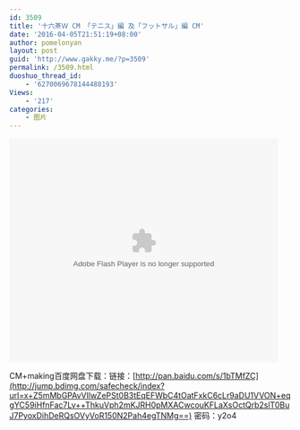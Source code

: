 ```yaml
---
id: 3509
title: '十六茶Ｗ CM 「テニス」編 及「フットサル」編 CM'
date: '2016-04-05T21:51:19+08:00'
author: pomelonyan
layout: post
guid: 'http://www.gakky.me/?p=3509'
permalink: /3509.html
duoshuo_thread_id:
    - '6270069678144488193'
Views:
    - '217'
categories:
    - 图片
---
```


<embed align="middle" height="400" src="http://player.youku.com/player.php/sid/XMTUyMzk0OTg2OA==/v.swf" type="application/x-shockwave-flash" width="480"></embed>

CM+making百度网盘下载：链接：[http://pan.baidu.com/s/1bTMfZC](http://jump.bdimg.com/safecheck/index?url=x+Z5mMbGPAvVIlwZePSt0B3tEqEFWbC4tOatFxkC6cLr9aDU1VVON+eqgYC59iHfnFac7Lv++ThkuVph2mKJRH0pMXACwcouKFLaXsOctQrb2slT0BuJ7PyoxDihDeRQsOVyVoR150N2Pah4egTNMg==) 密码：y2o4